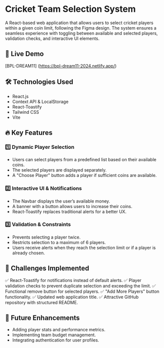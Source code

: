 # Cricket Team Selection System

A React-based web application that allows users to select cricket players within a given coin limit, following the Figma design. The system ensures a seamless experience with toggling between available and selected players, validation checks, and interactive UI elements.

## 🚀 Live Demo
[BPL-DREAM11] (https://bpl-dream11-2024.netlify.app/)

## 🛠 Technologies Used
- React.js
- Context API & LocalStorage
- React-Toastify
- Tailwind CSS
- Vite

## 🔥 Key Features
### 1️⃣ **Dynamic Player Selection**
- Users can select players from a predefined list based on their available coins.
- The selected players are displayed separately.
- A "Choose Player" button adds a player if sufficient coins are available.

### 2️⃣ **Interactive UI & Notifications**
- The Navbar displays the user’s available money.
- A banner with a button allows users to increase their coins.
- React-Toastify replaces traditional alerts for a better UX.

### 3️⃣ **Validation & Constraints**
- Prevents selecting a player twice.
- Restricts selection to a maximum of 6 players.
- Users receive alerts when they reach the selection limit or if a player is already chosen.


## 📌 Challenges Implemented
✅ React-Toastify for notifications instead of default alerts.
✅ Player validation checks to prevent duplicate selection and exceeding the limit.
✅ Functional remove button for selected players.
✅ "Add More Players" button functionality.
✅ Updated web application title.
✅ Attractive GitHub repository with structured README.


## 📌 Future Enhancements
- Adding player stats and performance metrics.
- Implementing team budget management.
- Integrating authentication for user profiles.

